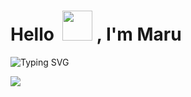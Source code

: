 <h1 align="left">Hello &nbsp;<a href="https://avipatilweb.ml/"><img src="https://github.com/KenanGain/KenanGain/blob/main/icons/wave.gif" width="48"></a> , I'm Maru</h1>

<p align="left">
<img src="https://readme-typing-svg.herokuapp.com?font=Fira+Code&pause=1000&color=91D5FF&center=false&vCenter=false&width=435&lines=Full-stack+Developer;UX/UI+Designer;AI+Entusiast;" alt="Typing SVG" />

</p>

<p align="left">
  <a href="https://skillicons.dev">
    <img src="https://skillicons.dev/icons?i=git,docker,angular,css,django,electron,figma,flask,html,js,jquery,linux,mysql,nodejs,postgres,py,react,sass,threejs,vscode,wordpress" />
  </a>
</p>
